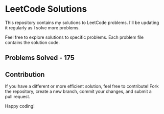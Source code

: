 # LeetCode Solutions

This repository contains my solutions to LeetCode problems. I'll be updating it regularly as I solve more problems.

Feel free to explore solutions to specific problems. Each problem file contains the solution code.

## Problems Solved - 175

## Contribution

If you have a different or more efficient solution, feel free to contribute! Fork the repository, create a new branch, commit your changes, and submit a pull request.

Happy coding!